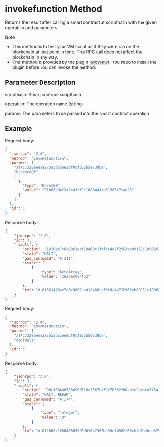 # invokefunction Method

Returns the result after calling a smart contract at scripthash with the given operation and parameters.

> [!Note]
>
> - This method is to test your VM script as if they were ran on the blockchain at that point in time. This RPC call does not affect the blockchain in any way.
> - This method is provided by the plugin [RpcWallet](https://github.com/neo-project/neo-plugins/releases). You need to install the plugin before you can invoke the method.

## Parameter Description

scripthash: Smart contract scripthash

operation: The operation name (string)

params: The parameters to be passed into the smart contract operation

## Example

Request body:

```json
{
  "jsonrpc": "2.0",
  "method": "invokefunction",
  "params": [
    "af7c7328eee5a275a3bcaee2bf0cf662b5e739be",
    "balanceOf",
    [
      {
        "type": "Hash160",
        "value": "91b83e96f2a7c4fdf0c1688441ec61986c7cae26"
      }
    ]
  ],
  "id": 3
}
```

Response body:

```json
{
    "jsonrpc": "2.0",
    "id": 3,
    "result": {
        "script": "1426ae7c6c9861ec418468c1f0fdc4a7f2963eb89151c10962616c616e63654f6667be39e7b562f60cbfe2aebca375a2e5ee28737caf",
        "state": "HALT",
        "gas_consumed": "0.311",
        "stack": [
            {
                "type": "ByteArray",
                "value": "262bec084432"
            }
        ],
        "tx": "d101361426ae7c6c9861ec418468c1f0fdc4a7f2963eb89151c10962616c616e63654f6667be39e7b562f60cbfe2aebca375a2e5ee28737caf000000000000000000000000"
    }
}
```

Request body:

```json
{
  "jsonrpc": "2.0",
  "method": "invokefunction",
  "params": [
    "af7c7328eee5a275a3bcaee2bf0cf662b5e739be",
    "decimals"
  ],
  "id": 3
}
```

Response body:

```json
{
    "jsonrpc": "2.0",
    "id": 3,
    "result": {
        "script": "00c108646563696d616c7367be39e7b562f60cbfe2aebca375a2e5ee28737caf",
        "state": "HALT, BREAK",
        "gas_consumed": "0.174",
        "stack": [
            {
                "type": "Integer",
                "value": "8"
            }
        ],
        "tx": "d1012000c108646563696d616c7367be39e7b562f60cbfe2aebca375a2e5ee28737caf000000000000000000000000"
    }
}
```
